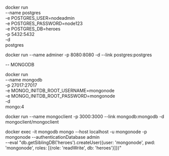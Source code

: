 docker run \
    --name postgres \
    -e POSTGRES_USER=nodeadmin \
    -e POSTGRES_PASSWORD=node123 \
    -e POSTGRES_DB=heroes \
    -p 5432:5432 \
    -d \
    postgres

docker run --name adminer -p 8080:8080 -d --link postgres:postgres 

-- MONGODB

docker run \
    --name mongodb \
    -p 27017:27017 \
    -e MONGO_INITDB_ROOT_USERNAME=mongonode \
    -e MONGO_INITDB_ROOT_PASSWORD=mongonode \
    -d \
    mongo:4

docker run --name mongoclient -p 3000:3000 --link mongodb:mongodb -d mongoclient/mongoclient

docker exec -it mongodb mongo --host localhost -u mongonode -p mongonode --authenticationDatabase admin \
    --eval "db.getSiblingDB('heroes').createUser({user: 'mongonode', pwd: 'mongonode', roles: [{role: 'readWrite', db: 'heroes'}]})"